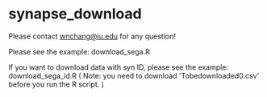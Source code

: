 # synapse_download

Please contact wnchang@iu.edu for any question!

Please see the example:  download_sega.R 

If you want to download data with syn ID, please see the example: download_sega_id.R
( Note: you need to download 'Tobedownloaded0.csv' before you run the R script. )
